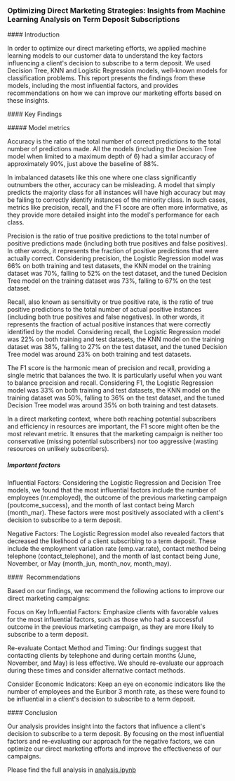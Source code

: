 ### Optimizing Direct Marketing Strategies: Insights from Machine Learning Analysis on Term Deposit Subscriptions

#### Introduction

In order to optimize our direct marketing efforts, we applied machine learning models to our customer data to understand the key factors influencing a client's decision to subscribe to a term deposit. We used Decision Tree, KNN and Logistic Regression models, well-known models for classification problems. This report presents the findings from these models, including the most influential factors, and provides recommendations on how we can improve our marketing efforts based on these insights.

#### Key Findings

##### Model metrics

Accuracy is the ratio of the total number of correct predictions to the total number of predictions made. All the models (including the Decision Tree model when limited to a maximum depth of 6) had a similar accuracy of approximately 90%, just above the baseline of 88%.

In imbalanced datasets like this one where one class significantly outnumbers the other, accuracy can be misleading. A model that simply predicts the majority class for all instances will have high accuracy but may be failing to correctly identify instances of the minority class. In such cases, metrics like precision, recall, and the F1 score are often more informative, as they provide more detailed insight into the model's performance for each class.

Precision is the ratio of true positive predictions to the total number of positive predictions made (including both true positives and false positives). In other words, it represents the fraction of positive predictions that were actually correct. Considering precision, the Logistic Regression model was 66% on both training and test datasets, the KNN model on the training dataset was 70%, falling to 52% on the test dataset, and the tuned Decision Tree model on the training dataset was 73%, falling to 67% on the test dataset.

Recall, also known as sensitivity or true positive rate, is the ratio of true positive predictions to the total number of actual positive instances (including both true positives and false negatives). In other words, it represents the fraction of actual positive instances that were correctly identified by the model. Considering recall, the Logistic Regression model was 22% on both training and test datasets, the KNN model on the training dataset was 38%, falling to 27% on the test dataset, and the tuned Decision Tree model was around 23% on both training and test datasets.

The F1 score is the harmonic mean of precision and recall, providing a single metric that balances the two. It is particularly useful when you want to balance precision and recall. Considering F1, the Logistic Regression model was 33% on both training and test datasets, the KNN model on the training dataset was 50%, falling to 36% on the test dataset, and the tuned Decision Tree model was around 35% on both training and test datasets.

In a direct marketing context, where both reaching potential subscribers and efficiency in resources are important, the F1 score might often be the most relevant metric. It ensures that the marketing campaign is neither too conservative (missing potential subscribers) nor too aggressive (wasting resources on unlikely subscribers).

##### Important factors

Influential Factors: Considering the Logistic Regression and Decision Tree models, we found that the most influential factors include the number of employees (nr.employed), the outcome of the previous marketing campaign (poutcome_success), and the month of last contact being March (month_mar). These factors were most positively associated with a client's decision to subscribe to a term deposit.

Negative Factors: The Logistic Regression model also revealed factors that decreased the likelihood of a client subscribing to a term deposit. These include the employment variation rate (emp.var.rate), contact method being telephone (contact_telephone), and the month of last contact being June, November, or May (month_jun, month_nov, month_may).

####  Recommendations

Based on our findings, we recommend the following actions to improve our direct marketing campaigns:

Focus on Key Influential Factors: Emphasize clients with favorable values for the most influential factors, such as those who had a successful outcome in the previous marketing campaign, as they are more likely to subscribe to a term deposit.

Re-evaluate Contact Method and Timing: Our findings suggest that contacting clients by telephone and during certain months (June, November, and May) is less effective. We should re-evaluate our approach during these times and consider alternative contact methods.

Consider Economic Indicators: Keep an eye on economic indicators like the number of employees and the Euribor 3 month rate, as these were found to be influential in a client's decision to subscribe to a term deposit.

#### Conclusion

Our analysis provides insight into the factors that influence a client's decision to subscribe to a term deposit. By focusing on the most influential factors and re-evaluating our approach for the negative factors, we can optimize our direct marketing efforts and improve the effectiveness of our campaigns.

Please find the full analysis in [analysis.ipynb](analysis.ipynb)